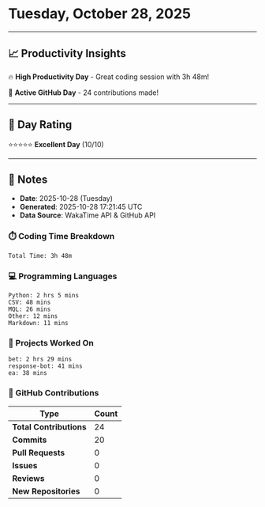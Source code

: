 # Tuesday, October 28, 2025

---

## 📈 Productivity Insights

🔥 **High Productivity Day** - Great coding session with 3h 48m!

🚀 **Active GitHub Day** - 24 contributions made!

---

## 🎯 Day Rating

⭐⭐⭐⭐⭐ **Excellent Day** (10/10)

---

## 📝 Notes

- **Date**: 2025-10-28 (Tuesday)
- **Generated**: 2025-10-28 17:21:45 UTC
- **Data Source**: WakaTime API & GitHub API


### ⏱️ Coding Time Breakdown

```
Total Time: 3h 48m
```

### 💻 Programming Languages

```
Python: 2 hrs 5 mins
CSV: 48 mins
MQL: 26 mins
Other: 12 mins
Markdown: 11 mins
```

### 📂 Projects Worked On

```
bet: 2 hrs 29 mins
response-bot: 41 mins
ea: 38 mins

```


### 🐙 GitHub Contributions

| Type | Count |
|------|-------|
| **Total Contributions** | 24 |
| **Commits** | 20 |
| **Pull Requests** | 0 |
| **Issues** | 0 |
| **Reviews** | 0 |
| **New Repositories** | 0 |

